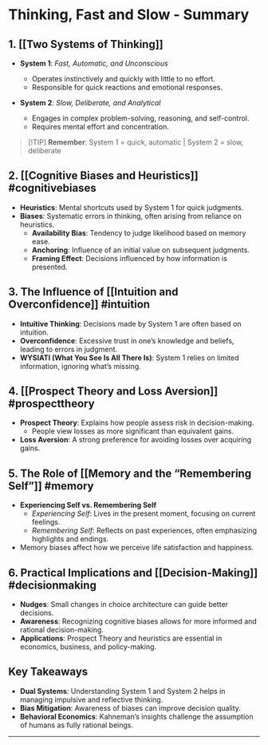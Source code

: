 # Thinking, Fast and Slow - Summary

## 1. [[Two Systems of Thinking]]

   - **System 1**: *Fast, Automatic, and Unconscious*
     - Operates instinctively and quickly with little to no effort.
     - Responsible for quick reactions and emotional responses.
   
   - **System 2**: *Slow, Deliberate, and Analytical*
     - Engages in complex problem-solving, reasoning, and self-control.
     - Requires mental effort and concentration.

> [!TIP] **Remember**: System 1 = quick, automatic | System 2 = slow, deliberate

## 2. [[Cognitive Biases and Heuristics]] #cognitivebiases

   - **Heuristics**: Mental shortcuts used by System 1 for quick judgments.
   - **Biases**: Systematic errors in thinking, often arising from reliance on heuristics.
     - **Availability Bias**: Tendency to judge likelihood based on memory ease.
     - **Anchoring**: Influence of an initial value on subsequent judgments.
     - **Framing Effect**: Decisions influenced by how information is presented.

## 3. The Influence of [[Intuition and Overconfidence]] #intuition

   - **Intuitive Thinking**: Decisions made by System 1 are often based on intuition.
   - **Overconfidence**: Excessive trust in one’s knowledge and beliefs, leading to errors in judgment.
   - **WYSIATI (What You See Is All There Is)**: System 1 relies on limited information, ignoring what’s missing.

## 4. [[Prospect Theory and Loss Aversion]] #prospecttheory

   - **Prospect Theory**: Explains how people assess risk in decision-making.
     - People view losses as more significant than equivalent gains.
   - **Loss Aversion**: A strong preference for avoiding losses over acquiring gains.

## 5. The Role of [[Memory and the “Remembering Self”]] #memory

   - **Experiencing Self vs. Remembering Self**
     - *Experiencing Self*: Lives in the present moment, focusing on current feelings.
     - *Remembering Self*: Reflects on past experiences, often emphasizing highlights and endings.
   - Memory biases affect how we perceive life satisfaction and happiness.

## 6. Practical Implications and [[Decision-Making]] #decisionmaking

   - **Nudges**: Small changes in choice architecture can guide better decisions.
   - **Awareness**: Recognizing cognitive biases allows for more informed and rational decision-making.
   - **Applications**: Prospect Theory and heuristics are essential in economics, business, and policy-making.

## Key Takeaways

   - **Dual Systems**: Understanding System 1 and System 2 helps in managing impulsive and reflective thinking.
   - **Bias Mitigation**: Awareness of biases can improve decision quality.
   - **Behavioral Economics**: Kahneman’s insights challenge the assumption of humans as fully rational beings.

---

